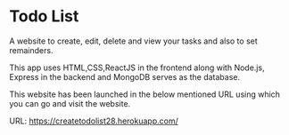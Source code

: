 <h1>Todo List</h1>

A website to create, edit, delete and view your tasks and also to set remainders.

This app uses HTML,CSS,ReactJS in the frontend along with Node.js, Express in the backend and MongoDB serves as the database.

This website has been launched in the below mentioned URL using which you can go and visit the website.

URL: https://createtodolist28.herokuapp.com/

